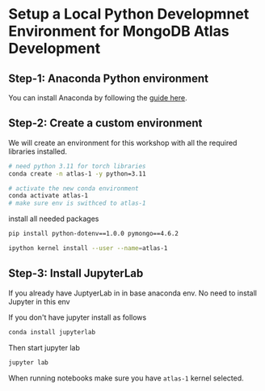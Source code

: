 # Setup a Local Python Developmnet Environment for MongoDB Atlas Development

## Step-1: Anaconda Python environment

You can install Anaconda by following the [guide here](https://www.anaconda.com/download/).

## Step-2: Create a custom environment

We will create an environment for this workshop with all the required libraries installed.

```bash
# need python 3.11 for torch libraries
conda create -n atlas-1 -y python=3.11

# activate the new conda environment
conda activate atlas-1
# make sure env is swithced to atlas-1
```

install all needed packages

```bash
pip install python-dotenv==1.0.0 pymongo==4.6.2

ipython kernel install --user --name=atlas-1 

```

## Step-3: Install JupyterLab

If you already have JuptyerLab in in base anaconda env.  No need to install Jupyter in this env

If you don't have jupyter install as follows

```bash
conda install jupyterlab
```

Then start jupyter lab

```bash
jupyter lab
```

When running notebooks make sure you have `atlas-1` kernel selected.

